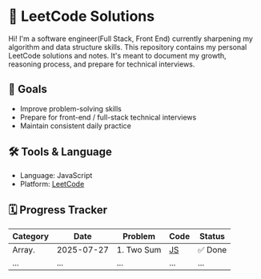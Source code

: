 # 🚀 LeetCode Solutions

Hi! I'm a software engineer(Full Stack, Front End) currently sharpening my algorithm and data structure skills. This repository contains my personal LeetCode solutions and notes. It's meant to document my growth, reasoning process, and prepare for technical interviews.

## 🧠 Goals

- Improve problem-solving skills
- Prepare for front-end / full-stack technical interviews
- Maintain consistent daily practice

## 🛠️ Tools & Language

- Language: JavaScript
- Platform: [LeetCode](https://leetcode.com/)

## 🗓️ Progress Tracker

| Category    | Date       | Problem          | Code      | Status        |
|-------------|----------- |------------------|-----------|---------------|
| Array.      | 2025-07-27 | 1. Two Sum       |[JS](./Array/1_two_sum.js)| ✅ Done |
| ...         | ...        | ...              | ...       | ...         | ...|
